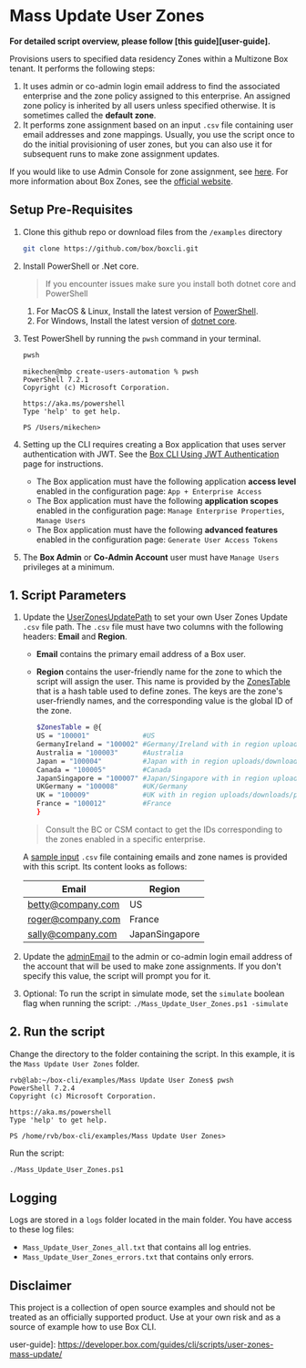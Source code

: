 # Mass Update User Zones #

**For detailed script overview, please follow [this guide][user-guide].**

Provisions users to specified data residency Zones within a Multizone Box tenant. It performs the following steps:

1. It uses admin or co-admin login email address to find the associated enterprise and the zone policy assigned to this enterprise. An assigned zone policy is inherited by all users unless specified otherwise. It is sometimes called the **default zone**.
2. It performs zone assignment based on an input `.csv` file containing user email addresses and zone mappings.
Usually, you use the script once to do the initial provisioning of user zones, but you can also use it for subsequent runs to make zone assignment updates.

If you would like to use Admin Console for zone assignment, see [here](https://support.box.com/hc/en-us/articles/360044193533-Assigning-Zones-through-the-Admin-Console). For more information about Box Zones, see the [official website](https://www.box.com/zones).

## Setup Pre-Requisites
1. Clone this github repo or download files from the `/examples` directory
   ```bash
   git clone https://github.com/box/boxcli.git
   ```
2. Install PowerShell or .Net core.
   > If you encounter issues make sure you install both dotnet core and PowerShell
    1. For MacOS & Linux, Install the latest version of [PowerShell](https://docs.microsoft.com/en-us/powershell/scripting/install/installing-powershell?view=powershell-7.2).
    2. For Windows, Install the latest version of [dotnet core](https://dotnet.microsoft.com/download).
    
3. Test PowerShell by running the `pwsh` command in your terminal.
    ```bash
    pwsh
    ```

    ```
    mikechen@mbp create-users-automation % pwsh
    PowerShell 7.2.1
    Copyright (c) Microsoft Corporation.
	
    https://aka.ms/powershell
    Type 'help' to get help.
	
    PS /Users/mikechen>
    ```

4. Setting up the CLI requires creating a Box application that uses server authentication with JWT. See the [Box CLI Using JWT Authentication][jwt-cli] page for instructions. 
    * The Box application must have the following application **access level** enabled in the configuration page: `App + Enterprise Access`
    * The Box application must have the following **application scopes** enabled in the configuration page: `Manage Enterprise Properties`, `Manage Users`
    * The Box application must have the following **advanced features** enabled in the configuration page: `Generate User Access Tokens`

5. The  **Box Admin** or **Co-Admin Account** user must have `Manage Users` privileges at a minimum.


## 1. Script Parameters
1. Update the [UserZonesUpdatePath][UserZonesUpdatePath-param] to set your own User Zones Update `.csv` file path. The `.csv` file must have two columns with the following headers: **Email** and **Region**.
   * **Email** contains the primary email address of a Box user.
   * **Region**  contains the user-friendly name for the zone to which the script will assign the user. This name is provided by the [ZonesTable][zonestable] that is a hash table used to define zones. The keys are the zone's user-friendly names, and the corresponding value is the global ID of the zone.

     ```bash
     $ZonesTable = @{
     US = "100001"             #US
     GermanyIreland = "100002" #Germany/Ireland with in region uploads/downloads/previews
     Australia = "100003"      #Australia
     Japan = "100004"          #Japan with in region uploads/downloads/previews
     Canada = "100005"         #Canada
     JapanSingapore = "100007" #Japan/Singapore with in region uploads/downloads/previews
     UKGermany = "100008"      #UK/Germany
     UK = "100009"             #UK with in region uploads/downloads/previews
     France = "100012"         #France
     }
     ```
     

   > Consult the BC or CSM contact to get the IDs corresponding to the zones enabled in a specific enterprise.

   A [sample input][example-csv] `.csv` file containing emails and zone names is provided with this script. Its content looks as follows:

   | Email|Region|
   |------|-------|
   |betty@company.com|US|
   |roger@company.com|France|
   |sally@company.com|JapanSingapore|   


2. Update the [adminEmail][adminEmail-param] to the admin or co-admin login email address of the account that will be used to make zone assignments.  If you don't specify this value, the script will prompt you for it.
3. Optional: To run the script in simulate mode, set the `simulate` boolean flag when running the script:
`./Mass_Update_User_Zones.ps1 -simulate`

## 2. Run the script
Change the directory to the folder containing the script.
In this example, it is the `Mass Update User Zones` folder.

```
rvb@lab:~/box-cli/examples/Mass Update User Zones$ pwsh
PowerShell 7.2.4
Copyright (c) Microsoft Corporation.

https://aka.ms/powershell
Type 'help' to get help.

PS /home/rvb/box-cli/examples/Mass Update User Zones>
```

Run the script:
```bash
./Mass_Update_User_Zones.ps1
```

## Logging
Logs are stored in a `logs` folder located in the main folder. You have access to these log files:

* `Mass_Update_User_Zones_all.txt` that contains all log entries.
* `Mass_Update_User_Zones_errors.txt` that contains only errors.

## Disclaimer
This project is a collection of open source examples and should not be treated as an officially supported product. Use at your own risk and as a source of example how to use Box CLI.

[oauth-guide]: https://developer.box.com/guides/cli/quick-start/
[jwt-cli]: https://developer.box.com/guides/cli/cli-docs/jwt-cli/
[UserZonesUpdatePath-param]: /examples/Mass%20Update%20User%20Zones/Mass_Update_User_Zones.ps1#L18
[example-csv]: User_Zones_Update.csv
[zonestable]:/examples/Mass%20Update%20User%20Zones/Mass_Update_User_Zones.ps1#L23
[adminEmail-param]: /examples/Mass%20Update%20User%20Zones/Mass_Update_User_Zones.ps1#L21
user-guide]: https://developer.box.com/guides/cli/scripts/user-zones-mass-update/
